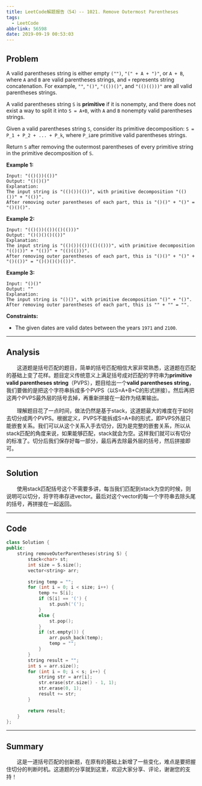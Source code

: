 ```yaml
---
title: LeetCode解题报告（54）-- 1021. Remove Outermost Parentheses
tags:
  - LeetCode
abbrlink: 56598
date: 2019-09-19 00:53:03
---
```


## Problem

A valid parentheses string is either empty `("")`, `"(" + A + ")"`, or `A + B`, where `A` and `B` are valid parentheses strings, and `+` represents string concatenation.  For example, `""`, `"()"`, `"(())()"`, and `"(()(()))"` are all valid parentheses strings.

A valid parentheses string `S` is **primitive** if it is nonempty, and there does not exist a way to split it into `S = A+B`, with `A` and `B` nonempty valid parentheses strings.

Given a valid parentheses string `S`, consider its primitive decomposition: `S = P_1 + P_2 + ... + P_k`, where `P_i`are primitive valid parentheses strings.

Return `S` after removing the outermost parentheses of every primitive string in the primitive decomposition of `S`.

<!-- more -->

**Example 1:**

```
Input: "(()())(())"
Output: "()()()"
Explanation: 
The input string is "(()())(())", with primitive decomposition "(()())" + "(())".
After removing outer parentheses of each part, this is "()()" + "()" = "()()()".
```

**Example 2:**

```
Input: "(()())(())(()(()))"
Output: "()()()()(())"
Explanation: 
The input string is "(()())(())(()(()))", with primitive decomposition "(()())" + "(())" + "(()(()))".
After removing outer parentheses of each part, this is "()()" + "()" + "()(())" = "()()()()(())".
```

**Example 3:**

```
Input: "()()"
Output: ""
Explanation: 
The input string is "()()", with primitive decomposition "()" + "()".
After removing outer parentheses of each part, this is "" + "" = "".
```

**Constraints:**

- The given dates are valid dates between the years `1971` and `2100`.

------

## Analysis

&emsp;&emsp;这道题是括号匹配的题目，简单的括号匹配相信大家非常熟悉，这道题在匹配的基础上变了花样。题目定义传统意义上满足括号成对匹配的字符串为**primitive valid parentheses string**（PVPS），题目给出一个**valid parentheses string**，我们要做的是把这个字符串拆成多个PVPS（以S=A+B+C的形式拼接）。然后再把这两个PVPS最外层的括号去掉，再重新拼接在一起作为结果输出。

&emsp;&emsp;理解题目花了一点时间，做法仍然是基于stack，这道题最大的难度在于如何去切分成两个PVPS。根据定义，PVPS不能拆成S=A+B的形式，即PVPS外层只能嵌套关系。我们可以从这个关系入手去切分，因为是完整的嵌套关系，所以从stack匹配的角度来说，如果能够匹配，stack就会为空。这样我们就可以有切分的标准了。切分后我们保存好每一部分，最后再去除最外层的括号，然后拼接即可。

------

## Solution

&emsp;&emsp;使用stack匹配括号这个不需要多讲，每当我们匹配到stack为空的时候，则说明可以切分，将字符串存进vector。最后对这个vector的每一个字符串去除头尾的括号，再拼接在一起返回。

------

## Code

```c++
class Solution {
public:
    string removeOuterParentheses(string S) {
        stack<char> st;
        int size = S.size();
        vector<string> arr;
        
        string temp = "";
        for (int i = 0; i < size; i++) {
            temp += S[i];
            if (S[i] == '(') {
                st.push('(');
            }
            else {
                st.pop();
            }
            if (st.empty()) {
                arr.push_back(temp);
                temp = "";
            }
        }
        string result = "";
        int s = arr.size();
        for (int i = 0; i < s; i++) {
            string str = arr[i];
            str.erase(str.size() - 1, 1);
            str.erase(0, 1);
            result += str;
        }
        
        return result;
    }
};
```

------

## Summary

&emsp;&emsp;这是一道括号匹配的创新题，在原有的基础上新增了一些变化，难点是要把握住切分的判断时机。这道题的分享就到这里，欢迎大家分享、评论，谢谢您的支持！
